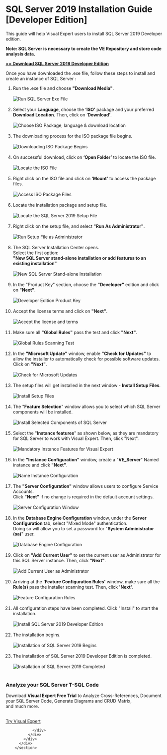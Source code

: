 <div class="main">
    <h1>SQL Server 2019 Installation Guide [Developer&nbsp;Edition]</h1>
    <article class="blogpost full">
      <div class="blogpost-content smooth-scroll">
        <p class="lead">This guide will help  Visual Expert  users to install SQL Server 2019 Developer edition.</p>
        <p><strong>Note: SQL Server is necessary to create the VE Repository and store code analysis data.</strong></p>
        <p><strong><a href="https://go.microsoft.com/fwlink/?linkid=866662" target="_blank">&gt;&gt; Download SQL Server 2019 Developer Edition</a></strong><a href="https://go.microsoft.com/fwlink/?linkid=866662"> </a></p>      
      <p>Once you have downloaded the .exe file, follow these steps to install and create an instance of SQL Server : </p>
      <ol>
      <li>Run the .exe file and choose <strong>"Download Media"</strong>.<br>
        <br>
      <img src="https://www.visual-expert.com/images/run-sql-server-exe-file.png" alt="Run SQL Server Exe File"></li><br>
      <li>Select your <strong>Language</strong>, choose the <strong>‘ISO’</strong> package and your preferred <strong>Download Location</strong>. Then, click on <strong>‘Download’</strong>.
        <br>
        <br>
        <img src="https://www.visual-expert.com/images/choose-iso-package.png" alt="Choose ISO Package, language &amp; download location"></li><br>
      <li>The downloading process for the ISO package file begins.
        <br>
        <br>
        <img src="https://www.visual-expert.com/images/downloading-iso-package.png" alt="Downloading ISO Package Begins"></li><br>
      <li>On successful download, click on <strong>‘Open Folder’</strong> to locate the ISO file.
        <br>
        <br>
        <img src="https://www.visual-expert.com/images/locate-iso-file.png" alt="Locate the ISO File"></li><br>
      <li>Right click on the ISO file and click on <strong>‘Mount’</strong> to access the package files.
        <br>
        <br>
        <img src="https://www.visual-expert.com/images/access-iso-package-files.png" alt="Access ISO Package Files"></li><br>
      <li>Locate the installation package and setup file. <br><br>
        <img src="https://www.visual-expert.com/images/locate-sql-server-setup-file.png" alt="Locate the SQL Server 2019 Setup File"><br>
      </li>
      <br>
      <li>Right click on the setup file, and select <strong>"Run As Administrator"</strong>.<br><br> 
      <img src="https://www.visual-expert.com/images/run-as-administrator.png" alt="Run Setup File as Administrator"></li>
      <br>
      <li>The SQL Server Installation Center opens.<br>
      Select the first option:<br>
      <strong>"New SQL Server stand-alone installation or add features to an existing installation"</strong><br><br> 
      <img src="https://www.visual-expert.com/images/new-sql-server-installation.png" alt="New SQL Server Stand-alone Installation"></li>
      <br>
      <li> In the "Product Key" section, choose the <strong>"Developer"</strong> edition and click on <strong>"Next"</strong>.<br>
        <br>
      <img src="https://www.visual-expert.com/images/developer-edition-product-key.png" alt="Developer Edition Product Key"></li>
      <br>
      <li>Accept the license terms and click on <strong>"Next"</strong>.<br>
        <br>
      <img src="https://www.visual-expert.com/images/accept-license-terms.png" alt="Accept the license and terms"></li>
      <br>
         <li>Make sure all <strong>"Global Rules"</strong> pass the  test and click <strong>"Next"</strong>.<br>
        <br>
      <img src="https://www.visual-expert.com/images/global-rules-scan-test.png" alt="Global Rules Scanning Test"></li>
      <br>
      <li>In the <strong>"Microsoft Update"</strong> window, enable <strong>"Check for Updates"</strong> to allow the installer to automatically check for possible software updates. <br>
  Click on <strong>"Next"</strong>.<br>
        <br>
      <img src="https://www.visual-expert.com/images/check-for-microsoft-updates.png" alt="Check for Microsoft Updates"></li>
      <br>
      <li>The setup files will get installed in the next window - <strong>Install Setup Files</strong>.<br>
        <br>
      <img src="https://www.visual-expert.com/images/install-setup-files.png" alt="Install Setup Files"></li>
      <br>
       <li>The "<strong>Feature Selection</strong>" window allows you to select which SQL Server components will be installed.<br>
         <br>
      <img src="https://www.visual-expert.com/images/install-selected-components-of-sql-server.png" alt="Install Selected Components of SQL Server"></li>
      <br>
      <li>Select the "<strong>Instance features</strong>" as shown below, as they are mandatory for SQL Server to work with Visual Expert. Then, click "Next".<br>
        <br>
      <img src="https://www.visual-expert.com/images/mandatory-instance-features-for-visual-expert.png" alt="Mandatory Instance Features for Visual Expert"><br></li><br>
      <li>In the <strong>"Instance Configuration"</strong> window, create a "<strong>VE_Server</strong>" Named instance  and click <strong>"Next"</strong>.<br>
        <br>
      <img src="https://www.visual-expert.com/images/create-named-instance.png" alt="Name Instance Configuration"><br></li><br>
      <li>The <strong>"Server Configuration"</strong> window allows users to configure Service Accounts. <br>
        Click <strong>"Next"</strong> if no change is required in the default account settings.<br>
        <br>
      <img src="https://www.visual-expert.com/images/server-configuration-window.png" alt="Server Configuration Window"><br></li><br>
       <li>In the <strong>Database Engine Configuration</strong> window, under the <strong>Server Configuration</strong> tab, select "Mixed Mode" authentication. <br>
         Doing so will allow you to set a password for "<strong>System Administrator (sa)</strong>" user.<br>
        <br>
      <img src="https://www.visual-expert.com/images/database-engine-configuration.png" alt="Database Engine Configuration"><br></li><br>
           <li>Click on <strong>"Add Current User"</strong> to set the current user as Administrator for this SQL Server instance. Then, click <strong>"Next"</strong>.<br>
        <br>
      <img src="https://www.visual-expert.com/images/add-current-user-as-administrator.png" alt="Add Current User as Administrator"><br></li><br>
      <li>Arriving at the <strong>'Feature Configuration Rules'</strong> window, make sure all the <strong>Rule(s)</strong> pass the installer scanning test. Then, click <strong>'Next'</strong>.<br>
        <br>
      <img src="https://www.visual-expert.com/images/feature-configuration-rules.png" alt="Feature Configuration Rules"><br></li><br>
      <li>All configuration steps have been completed. Click "Install" to start the installation.<br>
        <br>
      <img src="https://www.visual-expert.com/images/install-sql-server-2019.png" alt="Install SQL Server 2019 Developer Edition"><br></li><br>
      <li>The installation begins.<br>
        <br>
      <img src="https://www.visual-expert.com/images/installation-begins.png" alt="Installation of SQL Server 2019 Begins"><br></li><br>
      <li>The installation of SQL Server 2019 Developer Edition is completed.<br>
        <br>
      <img src="https://www.visual-expert.com/images/sql-server-2019-installation-completed.png" alt="Installation of SQL Server 2019 Completed"><br></li><br>
      </ol>
      <section class="section pl-20 pr-20" style="max-width: 1084px;">
          <div class="row">
            <div class="col-md-10 default-bg clearfix bg-blue-gradient ">
              <div class="call-to-action pl-10 pv-10">
                <div class="row">
                  <div class="col-sm-12 text-center">
                    <h1>Analyze your SQL Server T-SQL Code</h1>
                    <p class="lead">Download <strong>Visual Expert Free Trial</strong> to Analyze Cross-References, Document your SQL&nbsp;Server&nbsp;Code, Generate Diagrams and CRUD Matrix, and&nbsp;much&nbsp;more.
                    </p>
                     <p><br>
                    <a href="https://www.visual-expert.com/EN/download_VE-for-SQL-Server-trial.html" class="btn btn-default btn-lg btn-animated">Try Visual Expert <i class="fa fa-download pl-20"></i></a></p>
                  </div>
                  
                </div>
              </div>
            </div>
          </div>
        </section>
    
